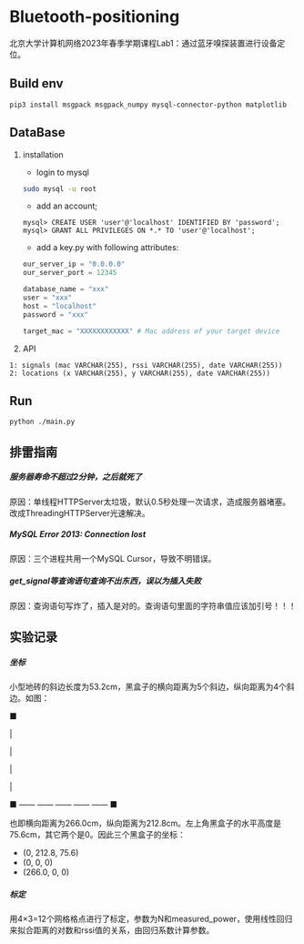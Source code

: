# Bluetooth-positioning
北京大学计算机网络2023年春季学期课程Lab1：通过蓝牙嗅探装置进行设备定位。

## Build env
```
pip3 install msgpack msgpack_numpy mysql-connector-python matplotlib
```

## DataBase 
1. installation 
    - login to mysql 
    ```bash 
    sudo mysql -u root 
    ```
    - add an account;
    ```mysql
    mysql> CREATE USER 'user'@'localhost' IDENTIFIED BY 'password';
    mysql> GRANT ALL PRIVILEGES ON *.* TO 'user'@'localhost';
    ```
    - add a key.py with following attributes:
    ```python
    our_server_ip = "0.0.0.0"
    our_server_port = 12345
    
    database_name = "xxx"
    user = "xxx"
    host = "localhost"
    password = "xxx"
    
    target_mac = "XXXXXXXXXXXX" # Mac address of your target device
    ```
    
2. API
```
1: signals (mac VARCHAR(255), rssi VARCHAR(255), date VARCHAR(255))
2: locations (x VARCHAR(255), y VARCHAR(255), date VARCHAR(255))
```

## Run 
```
python ./main.py 
```

## 排雷指南
##### 服务器寿命不超过2分钟，之后就死了
原因：单线程HTTPServer太垃圾，默认0.5秒处理一次请求，造成服务器堵塞。改成ThreadingHTTPServer光速解决。

##### MySQL Error 2013: Connection lost
原因：三个进程共用一个MySQL Cursor，导致不明错误。

##### get_signal等查询语句查询不出东西，误以为插入失败
原因：查询语句写炸了，插入是对的。查询语句里面的字符串值应该加引号！！！

## 实验记录
##### 坐标
小型地砖的斜边长度为53.2cm，黑盒子的横向距离为5个斜边，纵向距离为4个斜边。如图：

■

|

|

|

|

■ —— —— —— —— —— ■

也即横向距离为266.0cm，纵向距离为212.8cm。左上角黑盒子的水平高度是75.6cm，其它两个是0。因此三个黑盒子的坐标：

- (0, 212.8, 75.6)
- (0, 0, 0)
- (266.0, 0, 0)

##### 标定

用4×3=12个网格格点进行了标定，参数为N和measured_power，使用线性回归来拟合距离的对数和rssi值的关系，由回归系数计算参数。
